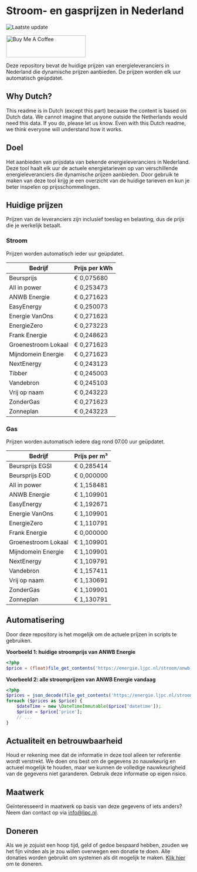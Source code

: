 # Stroom- en gasprijzen in Nederland

![Laatste update](https://img.shields.io/badge/laatste%20update-2024--05--14%2006%3A00%20CET-brightgreen)

<a href="https://www.buymeacoffee.com/Lars-" target="_blank"><img src="https://cdn.buymeacoffee.com/buttons/v2/default-orange.png" alt="Buy Me A Coffee" height="60" style="height: 60px !important;width: 217px !important;" ></a>

Deze repository bevat de huidige prijzen van energieleveranciers in Nederland die dynamische prijzen aanbieden. De prijzen worden elk uur automatisch geüpdatet.

## Why Dutch?

This readme is in Dutch (except this part) because the content is based on Dutch data. We cannot imagine that anyone outside the Netherlands would need this data. If you do, please let us know. Even with this Dutch readme, we think
everyone will understand how it works.

## Doel

Het aanbieden van prijsdata van bekende energieleveranciers in Nederland. Deze tool haalt elk uur de actuele energietarieven op van verschillende energieleveranciers die dynamische prijzen aanbieden. Door gebruik te maken van deze tool
krijg je een overzicht van de huidige tarieven en kun je beter inspelen op prijsschommelingen.

## Huidige prijzen

Prijzen van de leveranciers zijn inclusief toeslag en belasting, dus de prijs die je werkelijk betaalt.

### Stroom

Prijzen worden automatisch ieder uur geüpdatet.

 Bedrijf | Prijs per kWh 
---------|---------------
Beursprijs | € 0,075680
All in power | € 0,253473
ANWB Energie | € 0,271623
EasyEnergy | € 0,250073
Energie VanOns | € 0,271623
EnergieZero | € 0,273223
Frank Energie | € 0,248623
Groenestroom Lokaal | € 0,271623
Mijndomein Energie | € 0,271623
NextEnergy | € 0,243123
Tibber | € 0,245003
Vandebron | € 0,245103
Vrij op naam | € 0,243223
ZonderGas | € 0,271623
Zonneplan | € 0,243223


### Gas

Prijzen worden automatisch iedere dag rond 07.00 uur geüpdatet.

 Bedrijf | Prijs per m³ 
---------|--------------
Beursprijs EGSI | € 0,285414
Beursprijs EOD | € 0,000000
All in power | € 1,158481
ANWB Energie | € 1,109901
EasyEnergy | € 1,192671
Energie VanOns | € 1,109901
EnergieZero | € 1,110791
Frank Energie | € 0,000000
Groenestroom Lokaal | € 1,109901
Mijndomein Energie | € 1,109901
NextEnergy | € 1,109791
Vandebron | € 1,157411
Vrij op naam | € 1,130691
ZonderGas | € 1,109901
Zonneplan | € 1,130791


## Automatisering

Door deze repository is het mogelijk om de actuele prijzen in scripts te gebruiken.

**Voorbeeld 1: huidige stroomprijs van ANWB Energie**

```php
<?php
$price = (float)file_get_contents('https://energie.ljpc.nl/stroom/anwb-energie-nu.txt');

```

**Voorbeeld 2: alle stroomprijzen van ANWB Energie vandaag**

```php
<?php
$prices = json_decode(file_get_contents('https://energie.ljpc.nl/stroom/all-in-power-vandaag.json'),true);
foreach ($prices as $price) {
    $dateTime = new \DateTimeImmutable($price['datetime']);
    $price = $price['price'];
    // ...
}
```

## Actualiteit en betrouwbaarheid

Houd er rekening mee dat de informatie in deze tool alleen ter referentie wordt verstrekt. We doen ons best om de gegevens zo nauwkeurig en actueel mogelijk te houden, maar we kunnen de volledige nauwkeurigheid van de gegevens niet
garanderen. Gebruik deze informatie op eigen risico.

## Maatwerk

Geïnteresseerd in maatwerk op basis van deze gegevens of iets anders? Neem dan contact op
via [info@ljpc.nl](mailto:info@ljpc.nl?subject=Energie%20prijzen).

## Doneren

Als we je zojuist een hoop tijd, geld of gedoe bespaard hebben, zouden we het fijn vinden als je zou willen overwegen een
donatie te doen. Alle donaties worden gebruikt om systemen als dit mogelijk te
maken. [Klik hier](https://www.buymeacoffee.com/Lars-) om te doneren.
